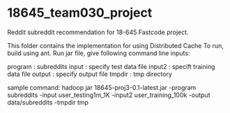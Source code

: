 # 18645_team030_project
Reddit subreddit recommendation for 18-645 Fastcode project.

This folder contains the implementation for using Distributed Cache
To run, build using ant.
Run jar file, give following command line inputs:

program : subreddits
input : specify test data file
input2 : specift training data file
output : specify output file
tmpdir : tmp directory

sample command:
hadoop jar 18645-proj3-0.1-latest.jar -program subreddits -input user_testing1m_1K -input2 user_training_100k -output data/subreddits -tmpdir tmp
